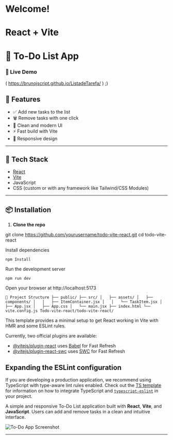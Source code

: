 # Welcome!
# React + Vite
# 📝 To-Do List App

### 🔗 Live Demo
( https://brunojscript.github.io/ListadeTarefa/ ) ;)


## 🚀 Features

- ✅ Add new tasks to the list  
- 🗑️ Remove tasks with one click  
- 🎨 Clean and modern UI  
- ⚡ Fast build with Vite  
- 📱 Responsive design

---

## 🧪 Tech Stack

- [React](https://reactjs.org/)
- [Vite](https://vitejs.dev/)
- JavaScript
- CSS (custom or with any framework like Tailwind/CSS Modules)

---

## 📦 Installation

1. **Clone the repo**

git clone https://github.com/yourusername/todo-vite-react.git
cd todo-vite-react

Install dependencies

    npm Install 
    
Run the development server

    npm run dev

Open your browser at http://localhost:5173

    
    

    📁 Project Structure ├── public/ ├── src/ │   ├── assets/ │   ├── components/ │   │   ├── ItemContainer.jsx │   │   └── TaskItem.jsx │   ├── App.jsx │   ├── App.css │   └── main.jsx ├── index.html └── vite.config.js Todo-vite-react/todo-vite-react/







This template provides a minimal setup to get React working in Vite with HMR and some ESLint rules.

Currently, two official plugins are available:

- [@vitejs/plugin-react](https://github.com/vitejs/vite-plugin-react/blob/main/packages/plugin-react) uses [Babel](https://babeljs.io/) for Fast Refresh
- [@vitejs/plugin-react-swc](https://github.com/vitejs/vite-plugin-react/blob/main/packages/plugin-react-swc) uses [SWC](https://swc.rs/) for Fast Refresh

## Expanding the ESLint configuration

If you are developing a production application, we recommend using TypeScript with type-aware lint rules enabled. Check out the [TS template](https://github.com/vitejs/vite/tree/main/packages/create-vite/template-react-ts) for information on how to integrate TypeScript and [`typescript-eslint`](https://typescript-eslint.io) in your project.




A simple and responsive To-Do List application built with **React**, **Vite**, and **JavaScript**. Users can add and remove tasks in a clean and intuitive interface.

![To-Do App Screenshot](./screenshot.png) <!-- Optional: Replace with actual image -->

---


